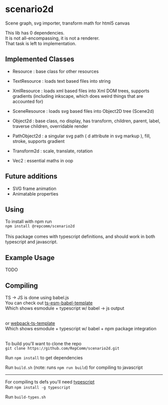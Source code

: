 # scenario2d
Scene graph, svg importer, transform math for html5 canvas<br/>

This lib has 0 dependencies.<br/>
It is not all-encompassing, it is not a renderer.<br/>
That task is left to implementation.

## Implemented Classes
- Resource : base class for other resources
- TextResource : loads text based files into string
- XmlResource : loads xml based files into Xml DOM trees, supports gradients (including inkscape, which does weird things that are accounted for)
- SceneResource : loads svg based files into Object2D tree (Scene2d)

- Object2d : base class, no display, has transform, children, parent, label, traverse children, overridable render
- PathObject2d : a singular svg path ( d attribute in svg markup ), fill, stroke, supports gradient
- Transform2d : scale, translate, rotation
- Vec2 : essential maths in oop

## Future additions
- SVG frame animation
- Animatable properties

## Using
To install with npm run<br>`npm install @repcomm/scenario2d`<br><br>
This package comes with typescript definitions, and should work in both typescript and javascript.

## Example Usage
TODO

## Compiling
TS -> JS is done using babel.js<br>
You can check out [ts-esm-babel-template](https://github.com/RepComm/ts-esm-babel-template)<br>
Which shows esmodule + typescript w/ babel -> js output<br><br>

or [webpack-ts-template](https://github.com/RepComm/webpack-ts-template) <br>
Which shows esmodule + typescript w/ babel + npm package integration<br>
<br>

To build you'll want to clone the repo<br>
`git clone https://github.com/RepComm/scenario2d.git`

Run `npm install` to get dependencies

Run `build.sh` (note: runs `npm run build`)
for compiling to javascript

----

For compiling ts defs you'll need [typescript](https://www.npmjs.com/package/typescript)<br>
Run `npm install -g typescript`

Run `build-types.sh`
